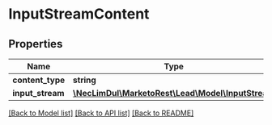 # InputStreamContent

## Properties
Name | Type | Description | Notes
------------ | ------------- | ------------- | -------------
**content_type** | **string** |  | [optional] 
**input_stream** | [**\NecLimDul\MarketoRest\Lead\Model\InputStream**](InputStream.md) |  | [optional] 

[[Back to Model list]](../README.md#documentation-for-models) [[Back to API list]](../README.md#documentation-for-api-endpoints) [[Back to README]](../README.md)



